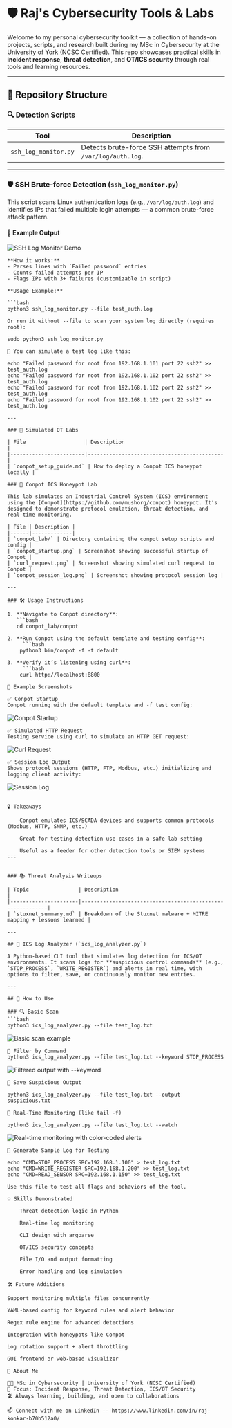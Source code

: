 # 🛡️ Raj's Cybersecurity Tools & Labs

Welcome to my personal cybersecurity toolkit — a collection of hands-on projects, scripts, and research built during my MSc in Cybersecurity at the University of York (NCSC Certified). This repo showcases practical skills in **incident response**, **threat detection**, and **OT/ICS security** through real tools and learning resources.

---

## 📁 Repository Structure

### 🔍 Detection Scripts

| Tool                  | Description                                                    |
|-----------------------|----------------------------------------------------------------|
| `ssh_log_monitor.py` | Detects brute-force SSH attempts from `/var/log/auth.log`.     |

---

### 🛡️ SSH Brute-force Detection (`ssh_log_monitor.py`)

This script scans Linux authentication logs (e.g., `/var/log/auth.log`) and identifies IPs that failed multiple login attempts — a common brute-force attack pattern.

#### 📸 Example Output

![SSH Log Monitor Demo](ssh_log_monitor_demo.png)
```
**How it works:**
- Parses lines with `Failed password` entries
- Counts failed attempts per IP
- Flags IPs with 3+ failures (customizable in script)

**Usage Example:**

```bash
python3 ssh_log_monitor.py --file test_auth.log

Or run it without --file to scan your system log directly (requires root):

sudo python3 ssh_log_monitor.py

🧪 You can simulate a test log like this:

echo "Failed password for root from 192.168.1.101 port 22 ssh2" >> test_auth.log
echo "Failed password for root from 192.168.1.102 port 22 ssh2" >> test_auth.log
echo "Failed password for root from 192.168.1.102 port 22 ssh2" >> test_auth.log
echo "Failed password for root from 192.168.1.102 port 22 ssh2" >> test_auth.log

---

### 🧪 Simulated OT Labs

| File                   | Description                                |
|------------------------|--------------------------------------------|
| `conpot_setup_guide.md` | How to deploy a Conpot ICS honeypot locally |

### 🧪 Conpot ICS Honeypot Lab

This lab simulates an Industrial Control System (ICS) environment using the [Conpot](https://github.com/mushorg/conpot) honeypot. It's designed to demonstrate protocol emulation, threat detection, and real-time monitoring.

| File | Description |
|------|-------------|
| `conpot_lab/` | Directory containing the conpot setup scripts and config |
| `conpot_startup.png` | Screenshot showing successful startup of Conpot |
| `curl_request.png` | Screenshot showing simulated curl request to Conpot |
| `conpot_session_log.png` | Screenshot showing protocol session log |

---

### 🛠️ Usage Instructions

1. **Navigate to Conpot directory**:
   ```bash
   cd conpot_lab/conpot

2. **Run Conpot using the default template and testing config**:
     ```bash
    python3 bin/conpot -f -t default

3. **Verify it’s listening using curl**:
     ```bash
    curl http://localhost:8800

📸 Example Screenshots

✅ Conpot Startup
Conpot running with the default template and -f test config:
```
![Conpot Startup](assets/conpot-lab/conpot_startup.png)
```
✅ Simulated HTTP Request
Testing service using curl to simulate an HTTP GET request:
```

![Curl Request](assets/conpot-lab/curl_request.png)
```
✅ Session Log Output
Shows protocol sessions (HTTP, FTP, Modbus, etc.) initializing and logging client activity:
```
![Session Log](assets/conpot-lab/conpot_session_log.png)
```

🔒 Takeaways

    Conpot emulates ICS/SCADA devices and supports common protocols (Modbus, HTTP, SNMP, etc.)

    Great for testing detection use cases in a safe lab setting

    Useful as a feeder for other detection tools or SIEM systems
---


### 📚 Threat Analysis Writeups

| Topic                | Description                                               |
|----------------------|-----------------------------------------------------------|
| `stuxnet_summary.md` | Breakdown of the Stuxnet malware + MITRE mapping + lessons learned |

---

## 🔧 ICS Log Analyzer (`ics_log_analyzer.py`)

A Python-based CLI tool that simulates log detection for ICS/OT environments. It scans logs for **suspicious control commands** (e.g., `STOP_PROCESS`, `WRITE_REGISTER`) and alerts in real time, with options to filter, save, or continuously monitor new entries.

---

## 🚀 How to Use

### 🔍 Basic Scan
```bash
python3 ics_log_analyzer.py --file test_log.txt
```
![Basic scan example](basic_scan.png)

```
🎯 Filter by Command
python3 ics_log_analyzer.py --file test_log.txt --keyword STOP_PROCESS
```
![Filtered output with --keyword](filter_output.png)

```
📁 Save Suspicious Output

python3 ics_log_analyzer.py --file test_log.txt --output suspicious.txt

🔁 Real-Time Monitoring (like tail -f)

python3 ics_log_analyzer.py --file test_log.txt --watch
```
![Real-time monitoring with color-coded alerts](color_scheme_demo.png)
```
🧪 Generate Sample Log for Testing

echo "CMD=STOP_PROCESS SRC=192.168.1.100" > test_log.txt
echo "CMD=WRITE_REGISTER SRC=192.168.1.200" >> test_log.txt
echo "CMD=READ_SENSOR SRC=192.168.1.150" >> test_log.txt

Use this file to test all flags and behaviors of the tool.

💡 Skills Demonstrated

    Threat detection logic in Python

    Real-time log monitoring

    CLI design with argparse

    OT/ICS security concepts

    File I/O and output formatting

    Error handling and log simulation

🛠️ Future Additions

Support monitoring multiple files concurrently

YAML-based config for keyword rules and alert behavior

Regex rule engine for advanced detections

Integration with honeypots like Conpot

Log rotation support + alert throttling

GUI frontend or web-based visualizer

👋 About Me

👨‍💻 MSc in Cybersecurity | University of York (NCSC Certified)
🔐 Focus: Incident Response, Threat Detection, ICS/OT Security
🛠️ Always learning, building, and open to collaborations

📫 Connect with me on LinkedIn -- https://www.linkedin.com/in/raj-konkar-b70b512a0/

